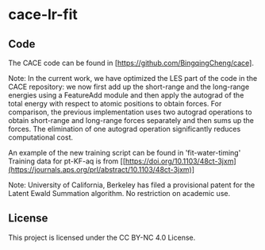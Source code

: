 # cace-lr-fit

## Code
The CACE code can be found in [https://github.com/BingqingCheng/cace].

Note: 
In the current work, we have optimized the LES part of the code in the CACE repository: we now first add up the short-range and the long-range energies using a FeatureAdd module and then apply the autograd of the total energy with respect to atomic positions to obtain forces. 
For comparison, the previous implementation uses two autograd operations to obtain short-range and long-range forces separately and then sums up the forces.
The elimination of one autograd operation significantly reduces computational cost.

An example of the new training script can be found in 'fit-water-timing'
Training data for pt-KF-aq is from [[https://doi.org/10.1103/48ct-3jxm](https://journals.aps.org/prl/abstract/10.1103/48ct-3jxm)]

Note: University of California, Berkeley has filed a provisional patent for the Latent Ewald Summation algorithm. No restriction on academic use.


## License

This project is licensed under the CC BY-NC 4.0 License.



